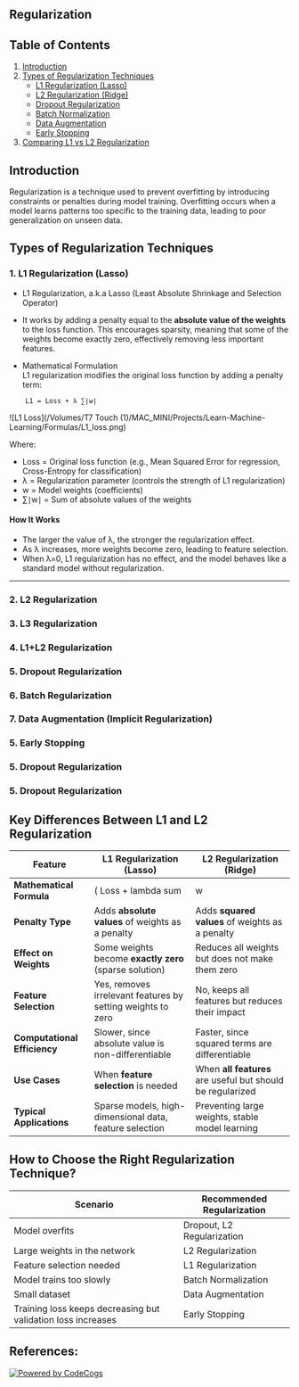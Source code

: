 ## Regularization

## Table of Contents
1. [Introduction](#introduction)
2. [Types of Regularization Techniques](#types-of-regularization-techniques)
   - [L1 Regularization (Lasso)](#l1-regularization-lasso)
   - [L2 Regularization (Ridge)](#l2-regularization-ridge)
   - [Dropout Regularization](#dropout-regularization)
   - [Batch Normalization](#batch-normalization)
   - [Data Augmentation](#data-augmentation)
   - [Early Stopping](#early-stopping)
4. [Comparing L1 vs L2 Regularization](#comparing-l1-vs-l2-regularization)

## Introduction
Regularization is a technique used to prevent overfitting by introducing constraints or penalties during model training. Overfitting occurs when a model learns patterns too specific to the training data, leading to poor generalization on unseen data.

## Types of Regularization Techniques

### 1. L1 Regularization (Lasso)

* L1 Regularization, a.k.a Lasso (Least Absolute Shrinkage and Selection Operator)
* It works by adding a penalty equal to the **absolute value of the weights** to the loss function. This encourages sparsity, meaning that some of the weights become exactly zero, effectively removing less important features.  

* Mathematical Formulation  
L1 regularization modifies the original loss function by adding a penalty term:

<!-- L1 Loss = (1/n) Σ | yᵢ - ŷᵢ | -->

<!-- ![L1 Loss](https://latex.codecogs.com/png.latex?L1\_Loss%20%3D%20%5Cfrac%7B1%7D%7Bn%7D%20%5Csum_%7Bi%3D1%7D%5En%20%7C%20y_i%20-%20%5Chat%7By%7D_i%20%7C) -->

        L1 = Loss + λ ∑∣w∣

![L1 Loss](/Volumes/T7 Touch (1)/MAC_MINI/Projects/Learn-Machine-Learning/Formulas/L1_loss.png)



Where:

* Loss = Original loss function (e.g., Mean Squared Error for regression, Cross-Entropy for classification)
* λ = Regularization parameter (controls the strength of L1 regularization)
* w = Model weights (coefficients)  
* ∑∣w∣ = Sum of absolute values of the weights

#### How It Works
* The larger the value of λ, the stronger the regularization effect.
* As λ increases, more weights become zero, leading to feature selection.
* When λ=0, L1 regularization has no effect, and the model behaves like a standard model without regularization.

---

### 2. L2 Regularization
### 3. L3 Regularization
### 4. L1+L2 Regularization
### 5. Dropout Regularization
### 6. Batch Regularization
### 7. Data Augmentation (Implicit Regularization)
### 5. Early Stopping
### 5. Dropout Regularization
### 5. Dropout Regularization


## Key Differences Between L1 and L2 Regularization

| Feature                 | **L1 Regularization (Lasso)**              | **L2 Regularization (Ridge)**              |
|-------------------------|--------------------------------|--------------------------------|
| **Mathematical Formula** | ( Loss + lambda sum |w| ) | \( Loss + \lambda \sum w^2 \) |
| **Penalty Type**         | Adds **absolute values** of weights as a penalty | Adds **squared values** of weights as a penalty |
| **Effect on Weights**    | Some weights become **exactly zero** (sparse solution) | Reduces all weights but does not make them zero |
| **Feature Selection**    | Yes, removes irrelevant features by setting weights to zero | No, keeps all features but reduces their impact |
| **Computational Efficiency** | Slower, since absolute value is non-differentiable | Faster, since squared terms are differentiable |
| **Use Cases**           | When **feature selection** is needed | When **all features** are useful but should be regularized |
| **Typical Applications** | Sparse models, high-dimensional data, feature selection | Preventing large weights, stable model learning |



## How to Choose the Right Regularization Technique?
| Scenario                                           | Recommended Regularization      |
|----------------------------------------------------|--------------------------------|
| Model overfits                                    | Dropout, L2 Regularization     |
| Large weights in the network                      | L2 Regularization              |
| Feature selection needed                          | L1 Regularization              |
| Model trains too slowly                           | Batch Normalization            |
| Small dataset                                     | Data Augmentation              |
| Training loss keeps decreasing but validation loss increases | Early Stopping      |



## References:

<a title="CodeCogs.com" href="https://www.codecogs.com">
<img src="https://www.codecogs.com/images/poweredbycodecogs.png" border="0"
title="CodeCogs - An Open Source Scientific Library"
alt="Powered by CodeCogs">
</a>

